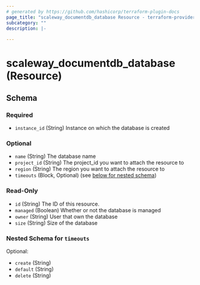 ```yaml
---
# generated by https://github.com/hashicorp/terraform-plugin-docs
page_title: "scaleway_documentdb_database Resource - terraform-provider-scaleway"
subcategory: ""
description: |-
  
---
```


# scaleway_documentdb_database (Resource)





<!-- schema generated by tfplugindocs -->
## Schema

### Required

- `instance_id` (String) Instance on which the database is created

### Optional

- `name` (String) The database name
- `project_id` (String) The project_id you want to attach the resource to
- `region` (String) The region you want to attach the resource to
- `timeouts` (Block, Optional) (see [below for nested schema](#nestedblock--timeouts))

### Read-Only

- `id` (String) The ID of this resource.
- `managed` (Boolean) Whether or not the database is managed
- `owner` (String) User that own the database
- `size` (String) Size of the database

<a id="nestedblock--timeouts"></a>
### Nested Schema for `timeouts`

Optional:

- `create` (String)
- `default` (String)
- `delete` (String)
